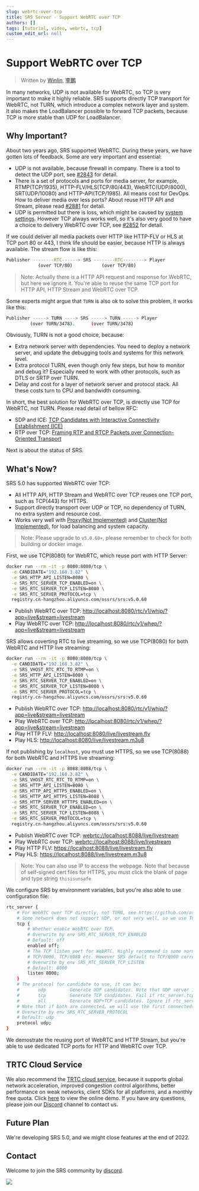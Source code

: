 ```yaml
---
slug: webrtc-over-tcp
title: SRS Server - Support WebRTC over TCP
authors: []
tags: [tutorial, video, webrtc, tcp]
custom_edit_url: null
---
```


# Support WebRTC over TCP

> Written by [Winlin](https://github.com/winlinvip), [李鹏](https://github.com/lipeng19811218)

In many networks, UDP is not available for WebRTC, so TCP is very important to make it highly reliable. SRS supports directly TCP transport for WebRTC, not TURN, which introduce a complex network layer and system. It also makes the LoadBalancer possible to forward TCP packets, because TCP is more stable than UDP for LoadBalancer.

<!--truncate-->

## Why Important?

About two years ago, SRS supported WebRTC. During these years, we have gotten lots of feedback. Some are very important and essential:

* UDP is not available, because firewall in company. There is a tool to detect the UDP port, see [#2843](https://github.com/ossrs/srs/issues/2843) for detail.
* There is a set of protocols and ports for media server, for example, RTMP(TCP/1935), HTTP-FLV/HLS(TCP/80/443), WebRTC(UDP/8000), SRT(UDP/10080) and HTTP-API(TCP/1985). All means cost for DevOps. How to deliver media over less ports? About reuse HTTP API and Stream, please read [#2881](https://github.com/ossrs/srs/issues/2881) for detail.
* UDP is permitted but there is loss, which might be caused by [system settings](https://www.jianshu.com/p/6d4a89359352). However TCP always works well, so it's also very good to have a choice to delivery WebRTC over TCP, see [#2852](https://github.com/ossrs/srs/issues/2852) for detail.

If we could deliver all media packets over HTTP like HTTP-FLV or HLS at TCP port 80 or 443, I think life should be easier, because HTTP is always available. The stream flow is like this:

```bash
Publisher --------RTC------> SRS --------RTC--------> Player
            (over TCP/80)           (over TCP/80)
```

> Note: Actually there is a HTTP API request and response for WebRTC, but here we ignore it. You're able to reuse the same TCP port for HTTP API, HTTP Stream and WebRTC over TCP.

Some experts might argue that `TURN` is also ok to solve this problem, it works like this:

```bash
Publisher -----> TURN ----> SRS -----> TURN -----> Player
         (over TURN/3478).      (over TURN/3478)
```

Obviously, TURN is not a good choice, because:

* Extra network server with dependencies. You need to deploy a network server, and update the debugging tools and systems for this network level.
* Extra protocol TURN, even though only few steps, but how to monitor and debug it? Especially need to work with other protocols, such as DTLS or SRTP over TURN.
* Delay and cost for a layer of network server and protocol stack. All these costs turn to CPU and bandwidth consuming.

In short, the best solution for WebRTC over TCP, is directly use TCP for WebRTC, not TURN. Please read detail of bellow RFC:

* SDP and ICE: [TCP Candidates with Interactive Connectivity Establishment (ICE)](https://www.rfc-editor.org/rfc/rfc6544)
* RTP over TCP: [Framing RTP and RTCP Packets over Connection-Oriented Transport](https://www.rfc-editor.org/rfc/rfc4571)

Next is about the status of SRS.

## What's Now?

SRS 5.0 has supported WebRTC over TCP:

* All HTTP API, HTTP Stream and WebRTC over TCP reuses one TCP port, such as TCP(443) for HTTPS.
* Support directly transport over UDP or TCP, no dependency of TURN, no extra system and resource cost.
* Works very well with [Proxy(Not Implemented)](https://github.com/ossrs/srs/issues/3138) and [Cluster(Not Implemented)](https://github.com/ossrs/srs/issues/2091), for load balancing and system capacity.

> Note: Please upgrade to `v5.0.60+`, please remember to check for both building or docker image.

First, we use TCP(8080) for WebRTC, which reuse port with HTTP Server:

```bash
docker run --rm -it -p 8080:8080/tcp \
  -e CANDIDATE="192.168.3.82" \
  -e SRS_HTTP_API_LISTEN=8080 \
  -e SRS_RTC_SERVER_TCP_ENABLED=on \
  -e SRS_RTC_SERVER_TCP_LISTEN=8080 \
  -e SRS_RTC_SERVER_PROTOCOL=tcp \
  registry.cn-hangzhou.aliyuncs.com/ossrs/srs:v5.0.60
```

* Publish WebRTC over TCP: [http://localhost:8080/rtc/v1/whip/?app=live&stream=livestream](http://localhost:8080/players/whip.html?autostart=true&api=8080)
* Play WebRTC over TCP: [http://localhost:8080/rtc/v1/whep/?app=live&stream=livestream](http://localhost:8080/players/whep.html?autostart=true&api=8080)

SRS allows coverting RTC to live streaming, so we use TCP(8080) for both WebRTC and HTTP live streaming:

```bash
docker run --rm -it -p 8080:8080/tcp \
  -e CANDIDATE="192.168.3.82" \
  -e SRS_VHOST_RTC_RTC_TO_RTMP=on \
  -e SRS_HTTP_API_LISTEN=8080 \
  -e SRS_RTC_SERVER_TCP_ENABLED=on \
  -e SRS_RTC_SERVER_TCP_LISTEN=8080 \
  -e SRS_RTC_SERVER_PROTOCOL=tcp \
  registry.cn-hangzhou.aliyuncs.com/ossrs/srs:v5.0.60
```

* Publish WebRTC over TCP: [http://localhost:8080/rtc/v1/whip/?app=live&stream=livestream](http://localhost:8080/players/whip.html?autostart=true&api=8080)
* Play WebRTC over TCP: [http://localhost:8080/rtc/v1/whep/?app=live&stream=livestream](http://localhost:8080/players/whep.html?autostart=true&api=8080)
* Play HTTP FLV: [http://localhost:8080/live/livestream.flv](http://localhost:8080/players/srs_player.html?autostart=true)
* Play HLS: [http://localhost:8080/live/livestream.m3u8](http://localhost:8080/players/srs_player.html?stream=livestream.m3u8&autostart=true)

If not publishing by `localhost`, you must use HTTPS, so we use TCP(8088) for both WebRTC and HTTPS live streaming:

```bash
docker run --rm -it -p 8088:8088/tcp \
  -e CANDIDATE="192.168.3.82" \
  -e SRS_VHOST_RTC_RTC_TO_RTMP=on \
  -e SRS_HTTP_API_LISTEN=8080 \
  -e SRS_HTTP_API_HTTPS_ENABLED=on \
  -e SRS_HTTP_API_HTTPS_LISTEN=8088 \
  -e SRS_HTTP_SERVER_HTTTPS_ENABLED=on \
  -e SRS_RTC_SERVER_TCP_ENABLED=on \
  -e SRS_RTC_SERVER_TCP_LISTEN=8088 \
  -e SRS_RTC_SERVER_PROTOCOL=tcp \
  registry.cn-hangzhou.aliyuncs.com/ossrs/srs:v5.0.60
```

* Publish WebRTC over TCP: [webrtc://localhost:8088/live/livestream](https://localhost:8088/players/rtc_publisher.html?api=8088&autostart=true)
* Play WebRTC over TCP: [webrtc://localhost:8088/live/livestream](https://localhost:8088/players/rtc_player.html?api=8088&autostart=true)
* Play HTTP FLV: [https://localhost:8088/live/livestream.flv](https://localhost:8088/players/srs_player.html?schema=https&port=8088&autostart=true)
* Play HLS: [https://localhost:8088/live/livestream.m3u8](https://localhost:8088/players/srs_player.html?schema=https&port=8088&stream=livestream.m3u8&autostart=true)

> Note: You can also use IP to access the webpage. Note that because of self-signed cert files for HTTPS, you must click the blank of page and type string `thisisunsafe`

We configure SRS by environment variables, but you're also able to use configuration file:

```bash
rtc_server {
    # For WebRTC over TCP directly, not TURN, see https://github.com/ossrs/srs/issues/2852
    # Some network does not support UDP, or not very well, so we use TCP like HTTP/80 port for firewall traversing.
    tcp {
        # Whether enable WebRTC over TCP.
        # Overwrite by env SRS_RTC_SERVER_TCP_ENABLED
        # Default: off
        enabled off;
        # The TCP listen port for WebRTC. Highly recommend is some normally used ports, such as TCP/80, TCP/443,
        # TCP/8000, TCP/8080 etc. However SRS default to TCP/8000 corresponding to UDP/8000.
        # Overwrite by env SRS_RTC_SERVER_TCP_LISTEN
        # Default: 8000
        listen 8000;
    }
    # The protocol for candidate to use, it can be:
    #       udp         Generate UDP candidates. Note that UDP server is always enabled for WebRTC.
    #       tcp         Generate TCP candidates. Fail if rtc_server.tcp(WebRTC over TCP) is disabled.
    #       all         Generate UDP+TCP candidates. Ignore if rtc_server.tcp(WebRTC over TCP) is disabled.
    # Note that if both are connected, we will use the first connected(DTLS done) one.
    # Overwrite by env SRS_RTC_SERVER_PROTOCOL
    # Default: udp
    protocol udp;
}
```

We demostrate the reusing port of WebRTC and HTTP Stream, but you're able to use dedicated TCP ports for HTTP and WebRTC over TCP.

## TRTC Cloud Service

We also recommend the [TRTC cloud service](https://ossrs.io/trtc/pricing?utm_source=community&utm_medium=ossrs&utm_campaign=OBS-WHIP-TRTC&_channel_track_key=yb4mTLui), 
because it supports global network acceleration, improved congestion control algorithms, better performance on weak networks, 
client SDKs for all platforms, and a monthly free quota. Click [here](https://ossrs.io/trtc/demo?utm_source=community&utm_medium=ossrs&utm_campaign=OBS-WHIP-TRTC&_channel_track_key=lfJKyOlF)
to view the online demo. If you have any questions, please join our [Discord](https://discord.gg/DCCH6HyhuT) channel
to contact us.

## Future Plan

We're developing SRS 5.0, and we might close features at the end of 2022.

## Contact

Welcome to join the SRS community by [discord](https://discord.gg/yZ4BnPmHAd).

![](https://ossrs.net/gif/v1/sls.gif?site=ossrs.io&path=/lts/blog-en/2022-09-05-WebRTC-Over-TCP)

